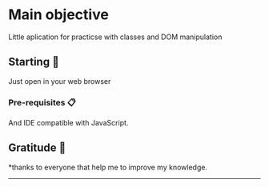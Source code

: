 # Main objective

Little aplication for practicse with classes and DOM manipulation

## Starting 🚀

Just open in your web browser

### Pre-requisites 📋

And IDE compatible with JavaScript.

## Gratitude 🎁

\*thanks to everyone that help me to improve my knowledge.

---
